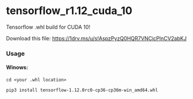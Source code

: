 # tensorflow_r1.12_cuda_10
Tensorflow .whl build for CUDA 10!

Download this file: 
https://1drv.ms/u/s!AspzPyzQ0HQR7VNCicPlnCV2abKJ

### Usage
#### Winows:

```
cd <your .whl location>

pip3 install tensorflow-1.12.0rc0-cp36-cp36m-win_amd64.whl
```
